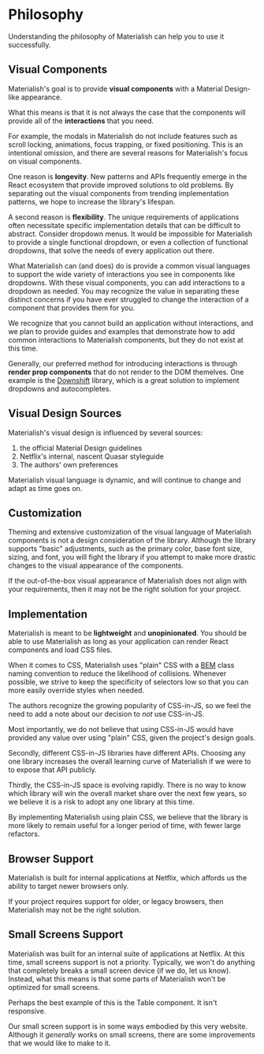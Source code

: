 # Philosophy

Understanding the philosophy of Materialish can help you to use it successfully.

## Visual Components

Materialish's goal is to provide **visual components** with a Material Design-like
appearance.

What this means is that it is not always the case that the components will provide all
of the **interactions** that you need.

For example, the modals in Materialish do not include features such as scroll locking, animations,
focus trapping, or fixed positioning. This is an intentional omission, and there are several reasons
for Materialish's focus on visual components.

One reason is **longevity**. New patterns and APIs frequently emerge in the React
ecosystem that provide improved solutions to old problems. By separating out the visual components
from trending implementation patterns, we hope to increase the library's lifespan.

A second reason is **flexibility**. The unique requirements of applications often necessitate
specific implementation details that can be difficult to abstract. Consider dropdown menus. It would be
impossible for Materialish to provide a single functional dropdown, or even a collection of functional dropdowns,
that solve the needs of every application out there.

What Materialish can (and does) do is provide a common visual languages to support the wide variety of
interactions you see in components like dropdowns. With these visual components, you can add interactions to a
dropdown as needed. You may recognize the value in separating these distinct concerns if you have ever struggled
to change the interaction of a component that provides them for you.

We recognize that you cannot build an application without interactions, and we plan to provide guides and examples
that demonstrate how to add common interactions to Materialish components, but they do not exist at this time.

Generally, our preferred method for introducing interactions is through **render prop components** that do not
render to the DOM themelves. One example is the [Downshift](https://github.com/paypal/downshift) library, which is
a great solution to implement dropdowns and autocompletes.

## Visual Design Sources

Materialish's visual design is influenced by several sources:

1.  the official Material Design guidelines
2.  Netflix's internal, nascent Quasar styleguide
3.  The authors' own preferences

Materialish visual language is dynamic, and will continue to change and adapt as time goes on.

## Customization

Theming and extensive customization of the visual language of Materialish components is not a design
consideration of the library. Although the library supports "basic" adjustments, such as the primary color,
base font size, sizing, and font, you will fight the library if you attempt to make more drastic changes to
the visual appearance of the components.

If the out-of-the-box visual appearance of Materialish does not align with your requirements, then it
may not be the right solution for your project.

## Implementation

Materialish is meant to be **lightweight** and **unopinionated**. You should be able to use Materialish
as long as your application can render React components and load CSS files.

When it comes to CSS, Materialish uses "plain" CSS with a [BEM](http://getbem.com/) class naming convention to
reduce the likelihood of collisions. Whenever possible, we strive to keep the specificity of selectors
low so that you can more easily override styles when needed.

The authors recognize the growing popularity of CSS-in-JS, so we feel the need to add a note about our decision
to _not_ use CSS-in-JS.

Most importantly, we do not believe that using CSS-in-JS would have provided any value over using "plain" CSS,
given the project's design goals.

Secondly, different CSS-in-JS libraries have different APIs. Choosing any one library increases the overall
learning curve of Materialish if we were to to expose that API publicly.

Thirdly, the CSS-in-JS space is evolving rapidly. There is no way to know which library will win the overall market share
over the next few years, so we believe it is a risk to adopt any one library at this time.

By implementing Materialish using plain CSS, we believe that the library is more likely to remain useful for a longer period
of time, with fewer large refactors.

## Browser Support

Materialish is built for internal applications at Netflix, which affords us the ability to target newer
browsers only.

If your project requires support for older, or legacy browsers, then Materialish may not be the right solution.

## Small Screens Support

Materialish was built for an internal suite of applications at Netflix. At this time, small screens support is not a priority.
Typically, we won't do anything that completely breaks a small screen device (if we do, let us know). Instead, what this means is
that some parts of Materialish won't be optimized for small screens.

Perhaps the best example of this is the Table component. It isn't responsive.

Our small screen support is in some ways embodied by this very website. Although it _generally_ works on small screens, there are some
improvements that we would like to make to it.

